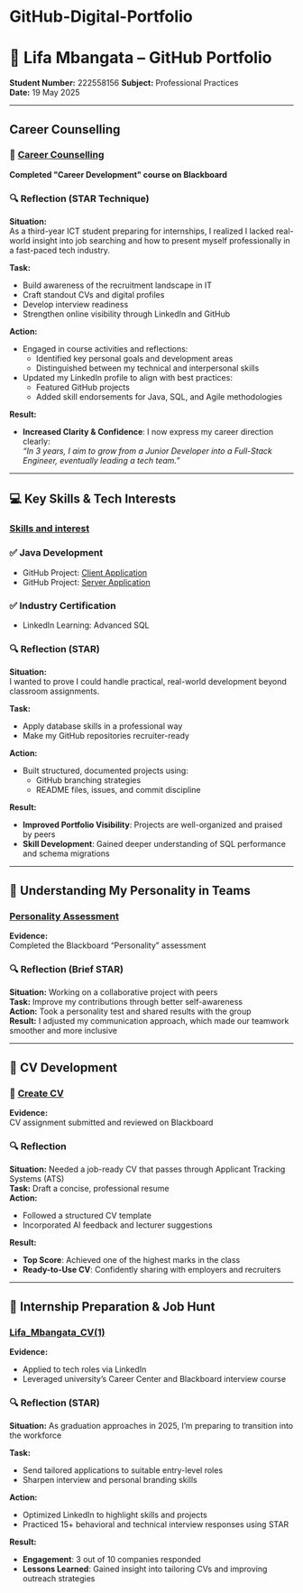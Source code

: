 
# GitHub-Digital-Portfolio

# 📌 Lifa Mbangata – GitHub Portfolio

**Student Number:** 222558156 
**Subject:** Professional Practices  
**Date:** 19 May 2025  

---

## Career Counselling

### 🎯 [Career Counselling](./career-development.jpg)


**Completed "Career Development" course on Blackboard**

### 🔍 Reflection (STAR Technique)

**Situation:**  
As a third-year ICT student preparing for internships, I realized I lacked real-world insight into job searching and how to present myself professionally in a fast-paced tech industry.

**Task:**  
- Build awareness of the recruitment landscape in IT  
- Craft standout CVs and digital profiles 
- Develop interview readiness  
- Strengthen online visibility through LinkedIn and GitHub  

**Action:**  
- Engaged in course activities and reflections:  
  - Identified key personal goals and development areas  
  - Distinguished between my technical and interpersonal skills  
- Updated my LinkedIn profile to align with best practices:  
  - Featured GitHub projects  
  - Added skill endorsements for Java, SQL, and Agile methodologies  

**Result:**  
- **Increased Clarity & Confidence**: I now express my career direction clearly:  
  _“In 3 years, I aim to grow from a Junior Developer into a Full-Stack Engineer, eventually leading a tech team.”_

---

## 💻 Key Skills & Tech Interests
###  [Skills and interest](./skills-and-interests.jpg)


### ✅ Java Development  
- GitHub Project: [Client Application](https://github.com/Lifa-Mbangata/Client-Application.git)
- GitHub Project: [Server Application](https://github.com/Lifa-Mbangata/Server-Application.git)


### ✅ Industry Certification  
- LinkedIn Learning: Advanced SQL

### 🔍 Reflection (STAR)

**Situation:**  
I wanted to prove I could handle practical, real-world development beyond classroom assignments.


**Task:**  
- Apply database skills in a professional way  
- Make my GitHub repositories recruiter-ready  

**Action:**  
- Built structured, documented projects using:  
  - GitHub branching strategies  
  - README files, issues, and commit discipline 

**Result:**  
- **Improved Portfolio Visibility**: Projects are well-organized and praised by peers  
- **Skill Development**: Gained deeper understanding of SQL performance and schema migrations

---

## 🧠 Understanding My Personality in Teams
###  [Personality Assessment](./personality-assessment.jpg)

**Evidence:**  
Completed the Blackboard “Personality” assessment

### 🔍 Reflection (Brief STAR)

**Situation:** Working on a collaborative project with peers  
**Task:** Improve my contributions through better self-awareness  
**Action:** Took a personality test and shared results with the group  
**Result:** I adjusted my communication approach, which made our teamwork smoother and more inclusive  

---

## 📄 CV Development
### 🎯 [Create CV](./Create-a-cv.jpg)

**Evidence:**  
CV assignment submitted and reviewed on Blackboard  




### 🔍 Reflection

**Situation:** Needed a job-ready CV that passes through Applicant Tracking Systems (ATS)  
**Task:** Draft a concise, professional resume  
**Action:**  
- Followed a structured CV template  
- Incorporated AI feedback and lecturer suggestions  

**Result:**  
- **Top Score**: Achieved one of the highest marks in the class  
- **Ready-to-Use CV**: Confidently sharing with employers and recruiters  

---

## 💼 Internship Preparation & Job Hunt
###  [Lifa_Mbangata_CV(1)](./Lifa-Mbangata-CV(1).pdf)

**Evidence:**  
- Applied to tech roles via LinkedIn  
- Leveraged university’s Career Center and Blackboard interview course  

### 🔍 Reflection (STAR)

**Situation:** As graduation approaches in 2025, I’m preparing to transition into the workforce  

**Task:**  
- Send tailored applications to suitable entry-level roles  
- Sharpen interview and personal branding skills  

**Action:**  
- Optimized LinkedIn to highlight skills and projects  
- Practiced 15+ behavioral and technical interview responses using STAR  

**Result:**  
- **Engagement**: 3 out of 10 companies responded  
- **Lessons Learned**: Gained insight into tailoring CVs and improving outreach strategies  
